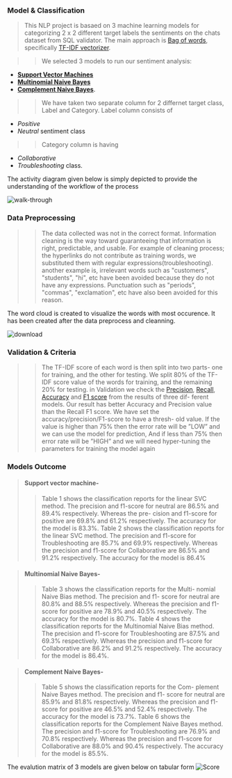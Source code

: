 ### **Model & Classification** 
>This NLP project is basaed on 3 machine learning models for categorizing  2 x 2  different target labels the sentiments on the chats dataset from SQL validator. The main approach is [Bag of words](https://en.wikipedia.org/wiki/Bag-of-words_model), specifically [TF-IDF vectorizer](https://en.wikipedia.org/wiki/Tf%E2%80%93idf).

>>We selected 3 models to run our sentiment analysis: 
- **[Support Vector Machines](https://en.wikipedia.org/wiki/Support_vector_machine)**
- **[Multinomial Naive Bayes](https://www.mygreatlearning.com/blog/multinomial-naive-bayes-explained/)**  
- **[Complement Naive Bayes](https://www.geeksforgeeks.org/complement-naive-bayes-cnb-algorithm/)**. 

>>We have taken two separate column for 2 differnet target class, Label and Category. Label column consists of 
- _Positive_ 
- _Neutral_ sentiment class

>>Category column is having 
- _Collaborative_ 
- _Troubleshooting_ class. 

The activity diagram given below is simply depicted to provide the understanding of the workflow of the process

![walk-through](https://user-images.githubusercontent.com/83521671/220474513-0d0505a0-7990-4cf2-9d24-56396646790a.jpg)


### **Data Preprocessing**

>>The data collected was not in the correct format. Information cleaning is the way toward guaranteeing that information is right, predictable, and usable.
For example of cleaning process; the hyperlinks do not contribute as training words, we substituted them with regular expressions(troubleshooting). 
another example is, irrelevant words such as "customers", "students", "hi", etc have been avoided because they do not have any expressions. Punctuation such as "periods", "commas", "exclamation", etc have also been avoided for this reason.
>>
The word cloud is created to visualize the words with most occurence. It has been created after the data preprocess and cleanning.  

![download](https://user-images.githubusercontent.com/83521671/220476057-b3354b1f-fb3b-4f6e-9cca-872ed396b2ba.png)

### **Validation & Criteria**
>>The TF-IDF score of each word is then split into two
parts- one for training, and the other for testing. We split 80% of the TF-IDF score value of
the words for training, and the remaining 20% for
testing.
in Validation we check the [Precision](https://en.wikipedia.org/wiki/Precision_and_recall), [Recall](https://en.wikipedia.org/wiki/Precision_and_recall),
[Accuracy](https://en.wikipedia.org/wiki/Accuracy_and_precision) and [F1 score](https://en.wikipedia.org/wiki/F-score) from the results of three dif-
ferent models. Our result has better Accuracy and
Precision value than the Recall F1 score. We have
set the accuracy/precision/F1-score to have a thresh-
old value. If the value is higher than 75% then the
error rate will be ”LOW” and we can use the model
for prediction, And if less than 75% then error rate
will be ”HIGH” and we will need hyper-tuning the
parameters for training the model again

### **Models Outcome**
> #### **Support vector machine**-
>>Table 1 shows the classification reports for the linear
SVC method. The precision and f1-score for neutral
are 86.5% and 89.4% respectively. Whereas the pre-
cision and f1-score for positive are 69.8% and 61.2%
respectively. The accuracy for the model is 83.3%.
Table 2 shows the classification reports for the
linear SVC method. The precision and f1-score for
Troubleshooting are 85.7% and 69.9% respectively.
Whereas the precision and f1-score for Collaborative
are 86.5% and 91.2% respectively. The accuracy for
>>the model is 86.4%

> #### **Multinomial Naive Bayes**-
>>Table 3 shows the classification reports for the Multi-
nomial Naive Bias method. The precision and f1-
score for neutral are 80.8% and 88.5% respectively.
Whereas the precision and f1-score for positive are
78.9% and 40.5% respectively. The accuracy for the
model is 80.7%. Table 4 shows the classification reports for the
Multinomial Naive Bias method. The precision and
f1-score for Troubleshooting are 87.5% and 69.3%
respectively. Whereas the precision and f1-score for
Collaborative are 86.2% and 91.2% respectively. The
>>accuracy for the model is 86.4%.

> #### **Complement Naive Bayes**-
>>Table 5 shows the classification reports for the Com-
plement Naive Bayes method. The precision and f1-
score for neutral are 85.9% and 81.8% respectively.
Whereas the precision and f1-score for positive are
46.5% and 52.4% respectively. The accuracy for the
model is 73.7%.
Table 6 shows the classification reports for the
Complement Naive Bayes method. The precision and
f1-score for Troubleshooting are 76.9% and 70.8%
respectively. Whereas the precision and f1-score for
Collaborative are 88.0% and 90.4% respectively. The
>>accuracy for the model is 85.5%.

The evalution matrix of 3 models are given below on tabular form
![Score](https://user-images.githubusercontent.com/83521671/220477521-6f520912-ecdd-45ed-b7b5-0ef1b221c6b4.JPG)


